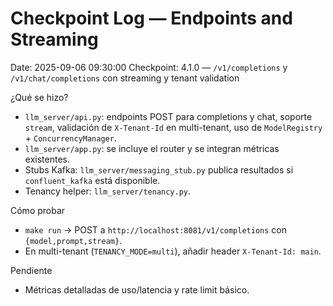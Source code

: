 # Checkpoint Log — Endpoints and Streaming

Date: 2025-09-06 09:30:00
Checkpoint: 4.1.0 — `/v1/completions` y `/v1/chat/completions` con streaming y tenant validation

¿Qué se hizo?
- `llm_server/api.py`: endpoints POST para completions y chat, soporte `stream`, validación de `X-Tenant-Id` en multi-tenant, uso de `ModelRegistry` + `ConcurrencyManager`.
- `llm_server/app.py`: se incluye el router y se integran métricas existentes.
- Stubs Kafka: `llm_server/messaging_stub.py` publica resultados si `confluent_kafka` está disponible.
- Tenancy helper: `llm_server/tenancy.py`.

Cómo probar
- `make run` → POST a `http://localhost:8081/v1/completions` con `{model,prompt,stream}`.
- En multi-tenant (`TENANCY_MODE=multi`), añadir header `X-Tenant-Id: main`.

Pendiente
- Métricas detalladas de uso/latencia y rate limit básico.

